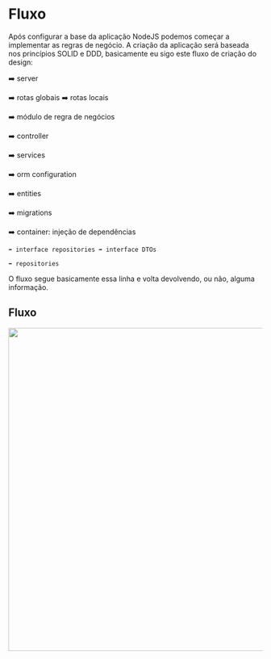 # Fluxo

Após configurar a base da aplicação NodeJS podemos começar a implementar as regras de negócio. A criação da aplicação será baseada nos princípios SOLID e DDD, basicamente eu sigo este fluxo de criação do design:

➡️ server

➡️ rotas globais ➡️ rotas locais

➡️ módulo de regra de negócios

➡️ controller

➡️ services

  ➡️ orm configuration

  ➡️ entities

  ➡️ migrations

  ➡️ container: injeção de dependências

    ➡️ interface repositories ➡️ interface DTOs
    
    ➡️ repositories

O fluxo segue basicamente essa linha e volta devolvendo, ou não, alguma informação.

## Fluxo

<img src="" width="640" heigth="360" />
